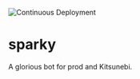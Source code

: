 ![Continuous Deployment](https://github.com/Geogi/sparky/workflows/Continuous%20Deployment/badge.svg)
# sparky
A glorious bot for prod and Kitsunebi.
